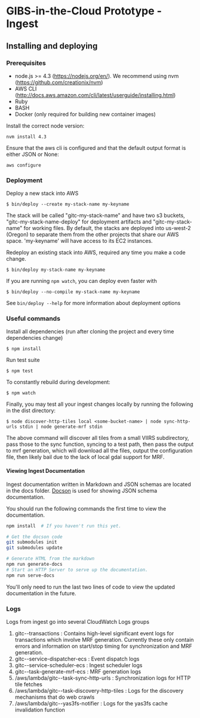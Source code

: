 # GIBS-in-the-Cloud Prototype - Ingest

## Installing and deploying

### Prerequisites

* node.js >= 4.3 (https://nodejs.org/en/). We recommend using nvm (https://github.com/creationix/nvm)
* AWS CLI (http://docs.aws.amazon.com/cli/latest/userguide/installing.html)
* Ruby
* BASH
* Docker (only required for building new container images)

Install the correct node version:

```
nvm install 4.3
```

Ensure that the aws cli is configured and that the default output format is either JSON or None:

```
aws configure
```

### Deployment

Deploy a new stack into AWS
```
$ bin/deploy --create my-stack-name my-keyname
```
The stack will be called "gitc-my-stack-name" and have two s3 buckets, "gitc-my-stack-name-deploy" for deployment
artifacts and "gitc-my-stack-name" for working files. By default, the stacks are deployed into us-west-2 (Oregon)
to separate them from the other projects that share our AWS space. 'my-keyname' will have access to its EC2
instances.

Redeploy an existing stack into AWS, required any time you make a code change.
```
$ bin/deploy my-stack-name my-keyname
```

If you are running `npm watch`, you can deploy even faster with
```
$ bin/deploy --no-compile my-stack-name my-keyname
```

See `bin/deploy --help` for more information about deployment options

### Useful commands

Install all dependencies (run after cloning the project and every time dependencies change)
```
$ npm install
```

Run test suite
```
$ npm test
```

To constantly rebuild during development:
```
$ npm watch
```

Finally, you may test all your ingest changes locally by running the following in the dist directory:

```
$ node discover-http-tiles local <some-bucket-name> | node sync-http-urls stdin | node generate-mrf stdin
```

The above command will discover all tiles from a small VIIRS subdirectory, pass those to the sync
function, syncing to a test path, then pass the output to mrf generation, which will download
all the files, output the configuration file, then likely bail due to the lack of local gdal support
for MRF.

#### Viewing Ingest Documentation

Ingest documentation written in Markdown and JSON schemas are located in the docs folder. [Docson](https://github.com/lbovet/docson) is used for showing JSON schema documentation.

You should run the following commands the first time to view the documentation.

```Bash
npm install  # If you haven't run this yet.

# Get the docson code
git submodules init
git submodules update

# Generate HTML from the markdown
npm run generate-docs
# Start an HTTP Server to serve up the documentation.
npm run serve-docs
```

You'll only need to run the last two lines of code to view the updated documentation in the future.


### Logs

Logs from ingest go into several CloudWatch Logs groups

1. gitc-<stack>-transactions : Contains high-level significant event logs for transactions which involve MRF generation.
Currently these only contain errors and information on start/stop timing for synchronization and MRF generation.
2. gitc-<stack>-service-dispatcher-ecs : Event dispatch logs
3. gitc-<stack>-service-scheduler-ecs : Ingest scheduler logs
4. gitc-<stack>-task-generate-mrf-ecs : MRF generation logs
5. /aws/lambda/gitc-<stack>-task-sync-http-urls : Synchronization logs for HTTP tile fetches
6. /aws/lambda/gitc-<stack>-task-discovery-http-tiles : Logs for the discovery mechanisms that do web crawls
7. /aws/lambda/gitc-<stack>-yas3fs-notifier : Logs for the yas3fs cache invalidation function
